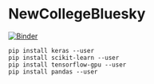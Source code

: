 # NewCollegeBluesky
[![Binder](https://mybinder.org/badge.svg)](https://mybinder.org/v2/gh/XinYao1994/NewCollegeBluesky.git/master)
````
pip install keras --user
pip install scikit-learn --user
pip install tensorflow-gpu --user
pip install pandas --user
````
